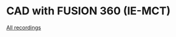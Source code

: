 # CAD with FUSION 360 (IE-MCT)

[All recordings](https://www.youtube.com/watch?v=Ryr0BUaMAis&list=PLcCroMgNE8YSD8qTJzZ6iAUqqy1Uc668P)